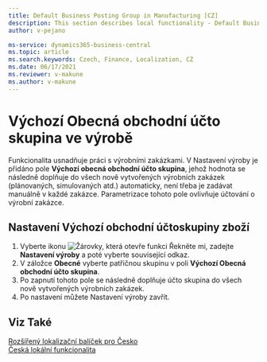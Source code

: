 ```yaml
---
title: Default Business Posting Group in Manufacturing [CZ]
description: This section describes local functionality - Default Business Posting Group in Manufacturing in the Czech version of Business Central.
author: v-pejano

ms-service: dynamics365-business-central
ms.topic: article
ms.search.keywords: Czech, Finance, Localization, CZ
ms.date: 06/17/2021
ms.reviewer: v-makune
ms.author: v-makune    
---
```


# Výchozí Obecná obchodní účto skupina ve výrobě 

Funkcionalita usnadňuje práci s výrobními zakázkami. V Nastavení výroby je přidáno pole **Výchozí obecná obchodní účto skupina**, jehož hodnota se následně doplňuje do všech nově vytvořených výrobních zakázek (plánovaných, simulovaných atd.) automaticky, není třeba je zadávat manuálně v každé zakázce. Parametrizace tohoto pole ovlivňuje účtování o výrobní zakázce.

## Nastavení Výchozí obchodní účtoskupiny zboží

1. Vyberte ikonu ![Žárovky, která otevře funkci Řekněte mi](../../media/ui-search/search_small.png "Řekněte mi, co chcete dělat"), zadejte **Nastavení výroby** a poté vyberte související odkaz.
2. V záložce **Obecné** vyberte patřičnou skupinu v poli **Výchozí Obecná obchodní účto skupina**.
3. Po zapnutí tohoto pole se následně doplňuje účto skupina do všech nově vytvořených výrobních zakázek.
4. Po nastavení můžete Nastavení výroby zavřít.

## Viz Také

[Rozšířený lokalizační balíček pro Česko](ui-extensions-advanced-localization-pack-cz.md)  
[Česká lokální funkcionalita](czech-local-functionality.md)
